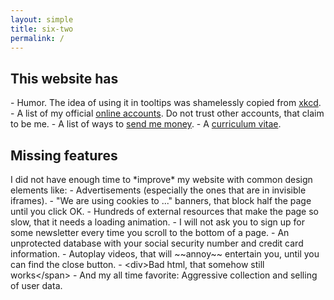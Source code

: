 ```yaml
---
layout: simple
title: six-two
permalink: /
---
```


<h2 class="section-header">This website has</h2>
 - Humor. The idea of using it in tooltips was shamelessly copied from <a href="https://www.xkcd.com/" title="This tooltip is not funny, but the link is (probably).">xkcd</a>.
 - A list of my official <a href="/contact">online accounts</a>. Do not trust other accounts, that claim to be me.
 - A list of ways to <a href="/donate" title="Don't ask why. Just do it 😉">send me money</a>.
 - A <a href="/work" title="Wow, that sounds like a bad illness or a strange plant.">curriculum vitae</a>.

<h2 class="section-header">Missing features</h2>
I did not have enough time to *improve* my website with common design elements like:
 - Advertisements (especially the ones that are in invisible iframes).
 - "We are using cookies to ..." banners, that block half the page until you click OK.
 - Hundreds of external resources that make the page so slow, that it needs a loading animation.
 - I will not ask you to sign up for some newsletter every time you scroll to the bottom of a page.
 - An unprotected database with your social security number and credit card information.
 - Autoplay videos, that will ~~annoy~~ entertain you, until you can find the close button.
 - &lt;div&gt;Bad html, that somehow still works&lt;/span&gt;
 - And my all time favorite: Aggressive collection and selling of user data.
